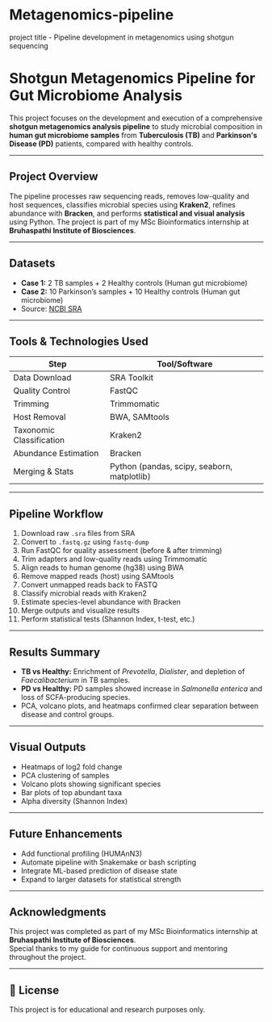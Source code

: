 # Metagenomics-pipeline 
project title - Pipeline development in metagenomics using shotgun sequencing

# Shotgun Metagenomics Pipeline for Gut Microbiome Analysis

This project focuses on the development and execution of a comprehensive **shotgun metagenomics analysis pipeline** to study microbial composition in **human gut microbiome samples** from **Tuberculosis (TB)** and **Parkinson's Disease (PD)** patients, compared with healthy controls.

---

##  Project Overview

The pipeline processes raw sequencing reads, removes low-quality and host sequences, classifies microbial species using **Kraken2**, refines abundance with **Bracken**, and performs **statistical and visual analysis** using Python. The project is part of my MSc Bioinformatics internship at **Bruhaspathi Institute of Biosciences**.

---

##  Datasets

- **Case 1:** 2 TB samples + 2 Healthy controls (Human gut microbiome)
- **Case 2:** 10 Parkinson’s samples + 10 Healthy controls (Human gut microbiome)
- Source: [NCBI SRA](https://www.ncbi.nlm.nih.gov/sra)

---

##  Tools & Technologies Used

| Step | Tool/Software |
|------|---------------|
| Data Download | SRA Toolkit |
| Quality Control | FastQC |
| Trimming | Trimmomatic |
| Host Removal | BWA, SAMtools |
| Taxonomic Classification | Kraken2 |
| Abundance Estimation | Bracken |
| Merging & Stats | Python (pandas, scipy, seaborn, matplotlib) |

---

##  Pipeline Workflow

1. Download raw `.sra` files from SRA
2. Convert to `.fastq.gz` using `fastq-dump`
3. Run FastQC for quality assessment (before & after trimming)
4. Trim adapters and low-quality reads using Trimmomatic
5. Align reads to human genome (hg38) using BWA
6. Remove mapped reads (host) using SAMtools
7. Convert unmapped reads back to FASTQ
8. Classify microbial reads with Kraken2
9. Estimate species-level abundance with Bracken
10. Merge outputs and visualize results
11. Perform statistical tests (Shannon Index, t-test, etc.)

---

## Results Summary

- **TB vs Healthy:** Enrichment of *Prevotella*, *Dialister*, and depletion of *Faecalibacterium* in TB samples.
- **PD vs Healthy:** PD samples showed increase in *Salmonella enterica* and loss of SCFA-producing species.
- PCA, volcano plots, and heatmaps confirmed clear separation between disease and control groups.

---

## Visual Outputs

-  Heatmaps of log2 fold change
-  PCA clustering of samples
-  Volcano plots showing significant species
-  Bar plots of top abundant taxa
-  Alpha diversity (Shannon Index)

---

##  Future Enhancements

- Add functional profiling (HUMAnN3)
- Automate pipeline with Snakemake or bash scripting
- Integrate ML-based prediction of disease state
- Expand to larger datasets for statistical strength

---

##  Acknowledgments

This project was completed as part of my MSc Bioinformatics internship at **Bruhaspathi Institute of Biosciences**.  
Special thanks to my guide for continuous support and mentoring throughout the project.

---

## 🧾 License

This project is for educational and research purposes only.

